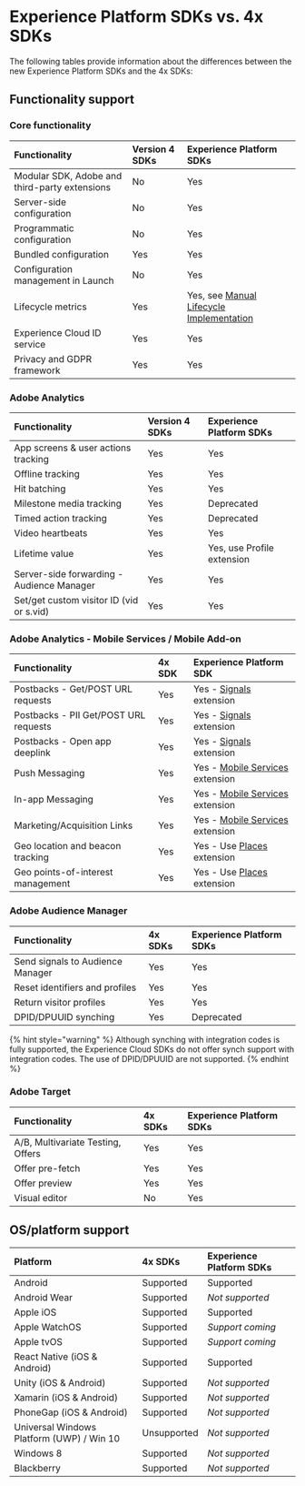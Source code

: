 # Experience Platform SDKs vs. 4x SDKs

The following tables provide information about the differences between the new Experience Platform SDKs and the 4x SDKs:

## Functionality support

### Core functionality

| Functionality | Version 4 SDKs | Experience Platform SDKs |
| :--- | :--- | :--- |
| Modular SDK, Adobe and third-party extensions | No | Yes |
| Server-side configuration | No | Yes |
| Programmatic configuration | No | Yes |
| Bundled configuration | Yes | Yes |
| Configuration management in Launch | No | Yes |
| Lifecycle metrics | Yes | Yes, see [Manual Lifecycle Implementation](manual-lifecycle-implementation.md) |
| Experience Cloud ID service | Yes | Yes |
| Privacy and GDPR framework | Yes | Yes |

### Adobe Analytics

| Functionality | Version 4 SDKs | Experience Platform SDKs |
| :--- | :--- | :--- |
| App screens & user actions tracking | Yes | Yes |
| Offline tracking | Yes | Yes |
| Hit batching | Yes | Yes |
| Milestone media tracking | Yes | Deprecated |
| Timed action tracking | Yes | Deprecated |
| Video heartbeats | Yes | Yes |
| Lifetime value | Yes | Yes, use Profile extension |
| Server-side forwarding - Audience Manager | Yes | Yes |
| Set/get custom visitor ID \(vid or s.vid\) | Yes | Yes |

### Adobe Analytics - Mobile Services / Mobile Add-on

| Functionality | 4x SDK | Experience Platform SDK |
| :--- | :--- | :--- |
| Postbacks - Get/POST URL requests | Yes | Yes - [Signals](../../using-mobile-extensions/mobile-core/signals/) extension |
| Postbacks - PII Get/POST URL requests | Yes | Yes - [Signals](../../using-mobile-extensions/mobile-core/signals/) extension |
| Postbacks - Open app deeplink | Yes | Yes - [Signals](../../using-mobile-extensions/mobile-core/signals/) extension |
| Push Messaging | Yes | Yes - [Mobile Services](../../using-mobile-extensions/adobe-analytics-mobile-services/) extension |
| In-app Messaging | Yes | Yes - [Mobile Services](../../using-mobile-extensions/adobe-analytics-mobile-services/) extension |
| Marketing/Acquisition Links | Yes | Yes - [Mobile Services](../../using-mobile-extensions/adobe-analytics-mobile-services/) extension |
| Geo location and beacon tracking | Yes | Yes - Use [Places](aepvs4x.md) extension |
| Geo points-of-interest management | Yes | Yes - Use [Places](aepvs4x.md) extension |

### Adobe Audience Manager

| Functionality | 4x SDKs | Experience Platform SDKs |
| :--- | :--- | :--- |
| Send signals to Audience Manager | Yes | Yes |
| Reset identifiers and profiles | Yes | Yes |
| Return visitor profiles | Yes | Yes |
| DPID/DPUUID synching | Yes | Deprecated |

{% hint style="warning" %}
Although synching with integration codes is fully supported, the Experience Cloud SDKs do not offer synch support with integration codes. The use of DPID/DPUUID are not supported.
{% endhint %}

### Adobe Target

| Functionality | 4x SDKs | Experience Platform SDKs |
| :--- | :--- | :--- |
| A/B, Multivariate Testing, Offers | Yes | Yes |
| Offer pre-fetch | Yes | Yes |
| Offer preview | Yes | Yes |
| Visual editor | No | Yes |

## OS/platform support

| Platform | 4x SDKs | Experience Platform SDKs |
| :--- | :--- | :--- |
| Android | Supported | Supported |
| Android Wear​ | Supported | _Not supported_ |
| Apple iOS​ | Supported | Supported |
| Apple WatchOS​ | Supported | _Support coming_ |
| Apple tvOS​ | Supported | _Support coming_ |
| React Native \(iOS & Android\) | Supported | Supported |
| Unity \(iOS & Android\)​ | Supported | _Not supported_ |
| Xamarin \(iOS & Android\)​ | Supported | _Not supported_ |
| PhoneGap \(iOS & Android\)​ | Supported | _Not supported_ |
| Universal Windows Platform \(UWP\) / Win 10 | Unsupported | _Not supported_ |
| Windows 8​ | Supported | _Not supported_ |
| Blackberry​ | Supported | _Not supported_ |

